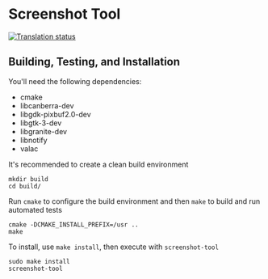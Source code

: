# Screenshot Tool
[![Translation status](https://l10n.elementary.io/widgets/screenshot-tool/-/svg-badge.svg)](https://l10n.elementary.io/projects/screenshot-tool/?utm_source=widget)

## Building, Testing, and Installation

You'll need the following dependencies:
* cmake
* libcanberra-dev
* libgdk-pixbuf2.0-dev
* libgtk-3-dev
* libgranite-dev
* libnotify
* valac

It's recommended to create a clean build environment

    mkdir build
    cd build/
    
Run `cmake` to configure the build environment and then `make` to build and run automated tests

    cmake -DCMAKE_INSTALL_PREFIX=/usr ..
    make
    
To install, use `make install`, then execute with `screenshot-tool`

    sudo make install
    screenshot-tool
